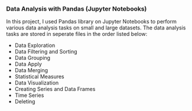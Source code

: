 ### Data Analysis with Pandas (Jupyter Notebooks)
In this project, I used Pandas library on Jupyter Notebooks to perform various data analysis tasks on small and large datasets. The data analysis tasks are stored in seperate files in the order listed below:
* Data Exploration
* Data Filtering and Sorting
* Data Grouping
* Data Apply
* Data Merging 
* Statistical Measures 
* Data Visualization
* Creating Series and Data Frames
* Time Series
* Deleting
